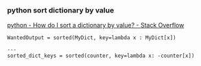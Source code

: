 ### python sort dictionary by value


[python - How do I sort a dictionary by value? - Stack Overflow](https://stackoverflow.com/questions/613183/how-do-i-sort-a-dictionary-by-value "python - How do I sort a dictionary by value? - Stack Overflow")


 

```
WantedOutput = sorted(MyDict, key=lambda x : MyDict[x])

---
sorted_dict_keys = sorted(counter, key=lambda x: -counter[x])

```

